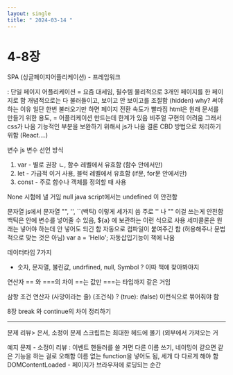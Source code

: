 ```yaml
---
layout: single
title: " 2024-03-14 " 
---
```


# 4-8장

SPA (싱글페이지어플리케이션) - 프레임워크

: 단일 페이지 어플리케이션 = 요즘 대세임, 필수템
물리적으로 3개인 페이지를 한 페이지로 함
개념적으로는 다 불러들이고, 보이고 안 보이고를 조절함 (hidden)
why? 써야 하는 이유
일단 한번 불러오기만 하면 페이지 전환 속도가 빨라짐
html은 원래 문서를 만들기 위한 용도, = 어플리케이션 만드는데 한계가 있음
비주얼 구현의 어려움
그래서 css가 나옴
기능적인 부분을 보완하기 위해서 js가 나옴
결론 CBD 방법으로 처리하기 위함 (React....)

변수
js 변수 선언 방식
1) var - 별로 권장 ㄴ, 함수 레벨에서 유효함 (함수 안에서만)
2) let - 가급적 이거 사용, 블럭 레벨에서 유효함 (if문, for문 안에서만)
3) const - 주로 함수나 객체를 정의할 때 사용

None 시험에 낼 거임
null
java script에서는 undefined 이 안전함

문자열
js에서 문자열 "", '', ``(백틱) 이렇게 세가지 씀
주로 '' 나 "" 이걸 쓰는게 안전함
백틱은 안에 변수를 넣어줄 수 있음, ${a} 에 보관하는 이런 식으로 사용
세미콜론은 원래는 넣어야 하는데 안 넣어도 되긴 함
자동으로 컴파일이 붙여주긴 함 (허용해주나 문법적으로 맞는 것은 아님)
var a = 'Hello';
자동삽입기능이 책에 나옴

데이터타입 7가지
- 숫자, 문자열, 불린값, undrfined, null, Symbol ? 이따 책에 찾아봐야지

연산자
== 와 ===의 차이 
==는 값만 ===는 타입까지 같은 거임

삼항 조건 연산자 (사망이라는 줄)
(조건식) ? (true): (false) 
이런식으로 묶어줘야 함
 
8장
break 와 continue의 차이 정리하기

--------------------------------------------------------

문제 리뷰> 은서, 소정이 문제
스크립트는 최대한 헤드에 몰기 (외부에서 가져오는 거

예지 문제 - 소정이 리뷰 : 이벤트 핸들러를 쓸 거면 다른 이름 쓰기, 네이밍이 같으면 같은 기능을 하는 걸로 오해함
이름 없는 function을 넣어도 됨, 세개 다 다르게 해야 함
DOMContentLoaded - 페이지가 브라우저에 로딩되는 순간 


